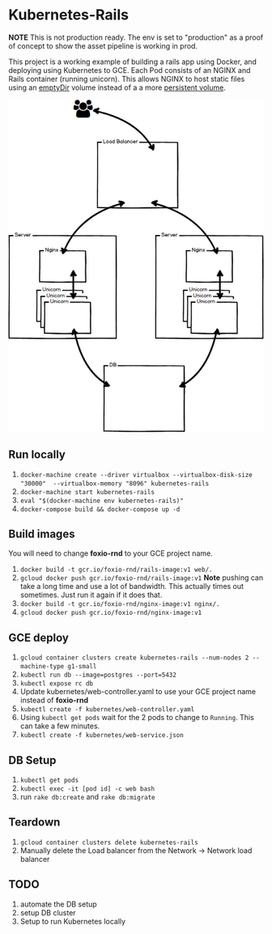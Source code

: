 # Kubernetes-Rails

**NOTE** This is not production ready. The env is set to "production" as a proof of concept to show the asset pipeline is working in prod.

This project is a working example of building a rails app using Docker, and deploying using Kubernetes to GCE. Each Pod consists of an NGINX and Rails container (running unicorn). This allows NGINX to host static files using an [emptyDir](http://kubernetes.io/v1.1/docs/user-guide/volumes.html#emptydir) volume instead of a a more [persistent volume](http://kubernetes.io/v1.1/docs/user-guide/volumes.html).

![Server setup diagram](kubernetes-rails.png)

## Run locally
1. `docker-machine create --driver virtualbox --virtualbox-disk-size "30000"  --virtualbox-memory "8096" kubernetes-rails`
2. `docker-machine start kubernetes-rails`
3. `eval "$(docker-machine env kubernetes-rails)"`
4. `docker-compose build && docker-compose up -d`

## Build images
You will need to change **foxio-rnd** to your GCE project name.

1. `docker build -t gcr.io/foxio-rnd/rails-image:v1 web/.`
2. `gcloud docker push gcr.io/foxio-rnd/rails-image:v1` **Note** pushing can take a long time and use a lot of bandwidth. This actually times out sometimes. Just run it again if it does that.
3. `docker build -t gcr.io/foxio-rnd/nginx-image:v1 nginx/.`
4. `gcloud docker push gcr.io/foxio-rnd/nginx-image:v1`


## GCE deploy
1. `gcloud container clusters create kubernetes-rails --num-nodes 2 --machine-type g1-small`
2. `kubectl run db --image=postgres --port=5432`
3. `kubectl expose rc db`
4. Update kubernetes/web-controller.yaml to use your GCE project name instead of **foxio-rnd**
5. `kubectl create -f kubernetes/web-controller.yaml`
6. Using `kubectl get pods` wait for the 2 pods to change to `Running`. This can take a few minutes.
7. `kubectl create -f kubernetes/web-service.json`

## DB Setup
1. `kubectl get pods`
2. `kubectl exec -it [pod id] -c web bash`
3. run `rake db:create` and `rake db:migrate`

## Teardown
1. `gcloud container clusters delete kubernetes-rails`
2. Manually delete the Load balancer from the Network -> Network load balancer

## TODO
1. automate the DB setup
2. setup DB cluster
3. Setup to run Kubernetes locally
